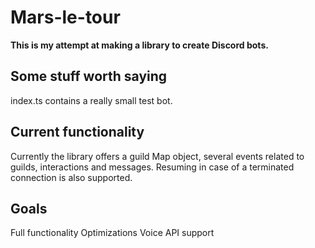 # Mars-le-tour

**This is my attempt at making a library to create Discord bots.**

## Some stuff worth saying
index.ts contains a really small test bot.

## Current functionality 
Currently the library offers a guild Map object, several events related to guilds, interactions and messages.
Resuming in case of a terminated connection is also supported.

## Goals
Full functionality
Optimizations
Voice API support

